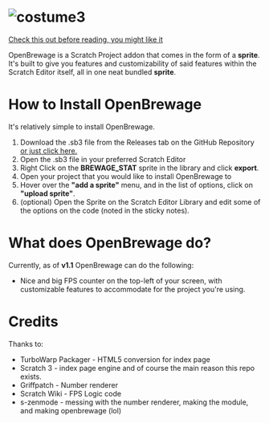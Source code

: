 # ![costume3](https://user-images.githubusercontent.com/83439414/160263401-f30c5d78-eb96-4abd-8a53-cbeddfe03a61.png)

[Check this out before reading, you might like it](https://s-zenmode.github.io/openbrewage/)

OpenBrewage is a Scratch Project addon that comes in the form of a **sprite**. It's built to give you features and customizability of said features within the Scratch Editor itself, all in one neat bundled **sprite**.

# How to Install OpenBrewage

It's relatively simple to install OpenBrewage.
1. Download the .sb3 file from the Releases tab on the GitHub Repository [or just click here.](https://github.com/s-zenmode/openbrewage/releases/)
2. Open the .sb3 file in your preferred Scratch Editor
3. Right Click on the **BREWAGE_STAT** sprite in the library and click **export**.
4. Open your project that you would like to install OpenBrewage to
5. Hover over the **"add a sprite"** menu, and in the list of options, click on **"upload sprite"**.
6. (optional) Open the Sprite on the Scratch Editor Library and edit some of the options on the code (noted in the sticky notes).

# What does OpenBrewage do?

Currently, as of **v1.1** OpenBrewage can do the following:
- Nice and big FPS counter on the top-left of your screen, with customizable features to accommodate for the project you're using.

# Credits

Thanks to:
- TurboWarp Packager - HTML5 conversion for index page
- Scratch 3 - index page engine and of course the main reason this repo exists.
- Griffpatch - Number renderer
- Scratch Wiki - FPS Logic code
- s-zenmode - messing with the number renderer, making the module, and making openbrewage (lol)
